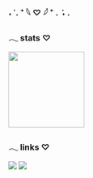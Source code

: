 ### ˖ ݁ . ⁺ 𓆩 ♡ 𓆪 ⁺ . ݁ ˖ .

### 𓂃 stats ♡


<div style="display: inline_block">

<img height="150em" src="https://github-readme-stats.vercel.app/api/top-langs/?username=ni-teixeira&layout=compact&langs_count=7&bg_color=0D1117&text_color=C91800&title_color=C91800&icon_color=C91800)](https://github.com/ni-teixeira/github-readme-stats"/>

### 𓂃 links ♡
    
[<img src="https://img.shields.io/badge/linkedin-%230D1117.svg?&style=for-the-badge&logo=linkedin&logoColor=C91800" />](https://www.linkedin.com/in/nicolyteixeira/) 
[<img src="https://img.shields.io/badge/-Behance-0D1117?style=for-the-badge&logo=behance&logoColor=C91800" />](https://behance.net/ninicodes)
